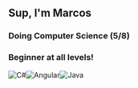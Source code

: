 ## Sup, I'm Marcos

### Doing Computer Science (5/8)
### Beginner at all levels!

![C#](https://img.shields.io/badge/c%23-%23239120.svg?style=for-the-badge&logo=csharp&logoColor=white)![Angular](https://img.shields.io/badge/angular-%23DD0031.svg?style=for-the-badge&logo=angular&logoColor=white)![Java](https://img.shields.io/badge/java-%23ED8B00.svg?style=for-the-badge&logo=openjdk&logoColor=white)
